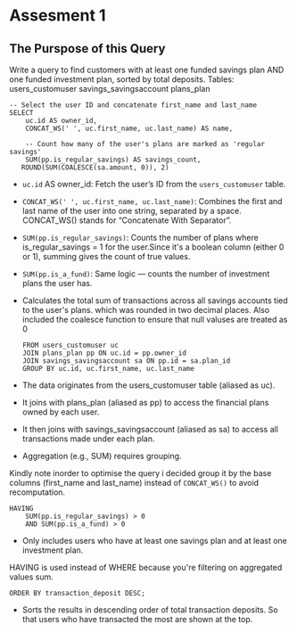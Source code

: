 # Assesment 1
## The Purspose of this Query
Write a query to find customers with at least one funded savings plan AND one funded investment plan, sorted by total deposits.
Tables:
users_customuser
savings_savingsaccount
plans_plan

```
-- Select the user ID and concatenate first_name and last_name
SELECT 
    uc.id AS owner_id,
    CONCAT_WS(' ', uc.first_name, uc.last_name) AS name,

    -- Count how many of the user's plans are marked as 'regular savings'
    SUM(pp.is_regular_savings) AS savings_count,
   ROUND(SUM(COALESCE(sa.amount, 0)), 2)

```
* `uc.id` AS owner_id: Fetch the user’s ID from the `users_customuser` table.

* `CONCAT_WS(' ', uc.first_name, uc.last_name)`: Combines the first and last name of the user into one string, separated by a space. CONCAT_WS() stands for “Concatenate With Separator”.
* `SUM(pp.is_regular_savings)`: Counts the number of plans where is_regular_savings = 1 for the user.Since it's a boolean column (either 0 or 1), summing gives the count of true values.


* `SUM(pp.is_a_fund)`: Same logic — counts the number of investment plans the user has.
* Calculates the total sum of transactions across all savings accounts tied to the user's plans. which was rounded in two decimal places. Also included the coalesce function to ensure that null valuses are treated as 0

    ```
    FROM users_customuser uc
    JOIN plans_plan pp ON uc.id = pp.owner_id
    JOIN savings_savingsaccount sa ON pp.id = sa.plan_id
    GROUP BY uc.id, uc.first_name, uc.last_name

  ```
* The data originates from the users_customuser table (aliased as uc).

* It joins with plans_plan (aliased as pp) to access the financial plans owned by each user.

* It then joins with savings_savingsaccount (aliased as sa) to access all transactions made under each plan.
* Aggregation (e.g., SUM) requires grouping. 

Kindly note inorder to optimise the query i decided group it by the base columns (first_name and last_name) instead of `CONCAT_WS()` to avoid recomputation.
```
HAVING 
    SUM(pp.is_regular_savings) > 0
    AND SUM(pp.is_a_fund) > 0
```

* Only includes users who have at least one savings plan and at least one investment plan.

HAVING is used instead of WHERE because you're filtering on aggregated values sum.

```
ORDER BY transaction_deposit DESC;
```
* Sorts the results in descending order of total transaction deposits. So  that users who have transacted the most are shown at the top.



